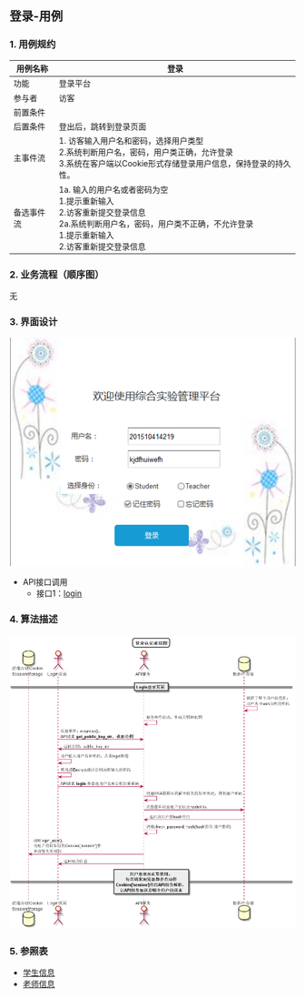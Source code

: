 ## 登录-用例

### 1. 用例规约

用例名称 | 登录
---|---
功能 | 登录平台
参与者 | 访客
前置条件 | 
后置条件 | 登出后，跳转到登录页面
主事件流 | 1. 访客输入用户名和密码，选择用户类型 <br>2.系统判断用户名，密码，用户类正确，允许登录<br>3.系统在客户端以Cookie形式存储登录用户信息，保持登录的持久性。
备选事件流 | 1a. 输入的用户名或者密码为空 <br> 1.提示重新输入 <br>  2.访客重新提交登录信息 <br>2a.系统判断用户名，密码，用户类不正确，不允许登录 <br>1.提示重新输入 <br>  2.访客重新提交登录信息

### 2. 业务流程（顺序图）
无

### 3. 界面设计

![登录界面](../\ui\登录界面.png)

- API接口调用
    - 接口1：[login](../接口/login.md)

### 4. 算法描述
![](./images/登录算法描述.png)


### 5. 参照表
- [学生信息](../数据库设计.md)
- [老师信息](../数据库设计.md)
